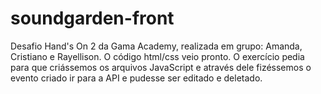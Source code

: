 # soundgarden-front
Desafio Hand's On 2 da Gama Academy, realizada em grupo: Amanda, Cristiano e Rayellison.
O código html/css veio pronto. O exercício pedia para que criássemos os arquivos JavaScript e através dele fizéssemos o evento criado ir para a API e pudesse ser editado e deletado.